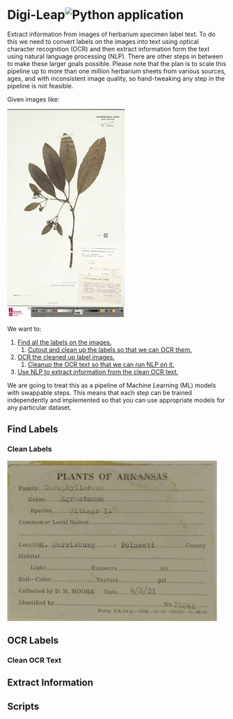 # Digi-Leap![Python application](https://github.com/rafelafrance/digi_leap/workflows/CI/badge.svg)
Extract information from images of herbarium specimen label text. To do this we need to convert labels on the images into text using optical character recognition (OCR) and then extract information form the text using natural language processing (NLP). There are other steps in between to make these larger goals possible. Please note that the plan is to scale this pipeline up to more than one million herbarium sheets from various sources, ages, and with inconsistent image quality, so hand-tweaking any step in the pipeline is not feasible.

Given images like:

![Figure 1: Herbarium sample image](assets/herbarium_sample_image.jpg)

We want to:
1. [Find all the labels on the images.](#Find-Labels)
   1. [Cutout and clean up the labels so that we can OCR them.](#Clean-Labels)
1. [OCR the cleaned up label images.](#OCR-Labels)
   1. [Cleanup the OCR text so that we can run NLP on it.](#Clean-OCR-Text)
1. [Use NLP to extract information from the clean OCR text.](#Extract-Information)

We are going to treat this as a pipeline of Machine Learning (ML) models with swappable steps. This means that each step can be trained independently and implemented so that you can use appropriate models for any particular dataset.

## Find Labels

### Clean Labels

![Figure 2: Label with underlines](assets/label_with_underlines.jpg)

## OCR Labels

### Clean OCR Text

## Extract Information

## Scripts
